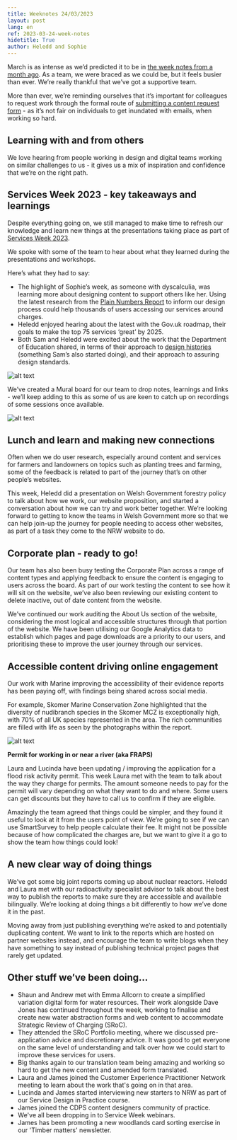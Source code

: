 ```yaml
---
title: Weeknotes 24/03/2023
layout: post
lang: en
ref: 2023-03-24-week-notes
hidetitle: True
author: Heledd and Sophie
---
```

March is as intense as we’d predicted it to be in [the week notes from a month ago](https://nrw-digital.github.io/week-notes/en/updates/2023/02/24/week-notes.html). As a team, we were braced as we could be, but it feels busier than ever. We’re really thankful that we’ve got a supportive team.

More than ever, we’re reminding ourselves that it’s important for colleagues to request work through the formal route of [submitting a content request form](https://www.smartsurvey.co.uk/s/SCU7CL/) - as it’s not fair on individuals to get inundated with emails, when working so hard.

## Learning with and from others

We love hearing from people working in design and digital teams working on similar challenges to us - it gives us a mix of inspiration and confidence that we’re on the right path.

## Services Week 2023 - key takeaways and learnings

Despite everything going on, we still managed to make time to refresh our knowledge and learn new things at the presentations taking place as part of [Services Week 2023](https://services.blog.gov.uk/2023/02/06/join-services-week-2023/).

We spoke with some of the team to hear about what they learned during the presentations and workshops. 

Here’s what they had to say:

+ The highlight of Sophie’s week, as someone with dyscalculia, was learning more about designing content to support others like her. Using the latest research from the [Plain Numbers Report](https://static1.squarespace.com/static/5f7f7734f7e47f08bc961018/t/60dcd93f4e4c433c2bb05da5/1625086280079/Plain_Numbers_Research_Report.pdf) to inform our design process could help thousands of users accessing our services around charges.
+ Heledd enjoyed hearing about the latest with the Gov.uk roadmap, their goals to make the top 75 services ‘great’ by 2025. 
+ Both Sam and Heledd were excited about the work that the Department of Education shared, in terms of their approach to [design histories](https://dfedigital.blog.gov.uk/2020/09/01/design-history/) (something Sam’s also started doing), and their approach to assuring design standards.

![alt text](https://github.com/nrw-digital/week-notes/blob/2a042ce27586818f97a3932435512068eb2cb183/images/Dyscalculia%20research%20poster.png?raw=true)

We’ve created a Mural board for our team to drop notes, learnings and links - we’ll keep adding to this as some of us are keen to catch up on recordings of some sessions once available. 

![alt text](https://github.com/nrw-digital/week-notes/blob/2a042ce27586818f97a3932435512068eb2cb183/images/Services%20Week%20Learnings.png?raw=true)

## Lunch and learn and making new connections

Often when we do user research, especially around content and services for farmers and landowners on topics such as planting trees and farming, some of the feedback is related to part of the journey that’s on other people’s websites.

This week, Heledd did a presentation on Welsh Government forestry policy to talk about how we work, our website proposition, and started a conversation about how we can try and work better together. We’re looking forward to getting to know the teams in Welsh Government more so that we can help join-up the journey for people needing to access other websites, as part of a task they come to the NRW website to do.

## Corporate plan - ready to go! 

Our team has also been busy testing the Corporate Plan across a range of content types and applying feedback to ensure the content is engaging to users across the board. As part of our work testing the content to see how it will sit on the website, we’ve also been reviewing our existing content to delete inactive, out of date content from the website. 

We’ve continued our work auditing the About Us section of the website, considering the most logical and accessible structures through that portion of the website. We have been utilising our Google Analytics data to establish which pages and page downloads are a priority to our users, and prioritising these to improve the user journey through our services.

## Accessible content driving online engagement

Our work with Marine improving the accessibility of their evidence reports has been paying off, with findings being shared across social media. 

For example, Skomer Marine Conservation Zone highlighted that the diversity of nudibranch species in the Skomer MCZ is exceptionally high, with 70% of all UK species represented in the area. The rich communities are filled with life as seen by the photographs within the report.

![alt text](https://github.com/nrw-digital/week-notes/blob/2a042ce27586818f97a3932435512068eb2cb183/images/skomer%20marine%20report%20image.png?raw=true)

**Permit for working in or near a river (aka FRAPS)**

Laura and Lucinda have been updating  / improving the application for a flood risk activity permit. This week Laura met with the team to talk about the way they charge for permits. The amount someone needs to pay for the permit will vary depending on what they want to do and where. Some users can get discounts but they have to call us to confirm if they are eligible. 

Amazingly the team agreed that things could be simpler, and they found it useful to look at it from the users point of view. We’re going to see if we can use SmartSurvey to help people calculate their fee. It might not be possible because of how complicated the charges are, but we want to give it a go to show the team how things could look! 

## A new clear way of doing things

We’ve got some big joint reports coming up about nuclear reactors. Heledd and Laura met with our radioactivity specialist advisor to talk about the best way to publish the reports to make sure they are accessible and available bilingually. We’re looking at doing things a bit differently to how we’ve done it in the past. 

Moving away from just publishing everything we’re asked to and potentially duplicating content. We want to link to the reports which are hosted on partner websites instead, and encourage the team to write blogs when they have something to say instead of publishing technical project pages that rarely get updated.

## Other stuff we’ve been doing…

+ Shaun and Andrew met with Emma Allcorn to create a simplified variation digital form for water resources. Their work alongside Dave Jones has continued throughout the week, working to finalise and create new water abstraction forms and web content to accommodate Strategic Review of Charging (SRoC). 
+ They attended the SRoC Portfolio meeting, where we discussed pre-application advice and discretionary advice. It was good to get everyone on the same level of understanding and talk over how we could start to improve these services for users.
+ Big thanks again to our translation team being amazing and working so hard to get the new content and amended form translated.
+ Laura and James joined the Customer Experience Practitioner Network meeting to learn about the work that's going on in that area.
+ Lucinda and James started interviewing new starters to NRW as part of our Service Design in Practice course.
+ James joined the CDPS content designers community of practice.
+ We've all been dropping in to Service Week webinars.
+ James has been promoting a new woodlands card sorting exercise in our 'Timber matters' newsletter.
